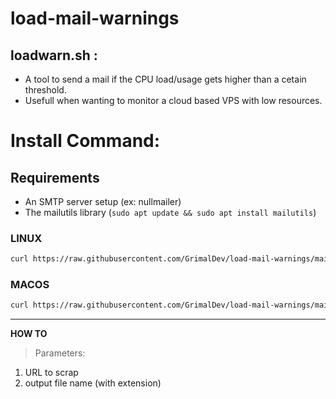 # load-mail-warnings

## loadwarn.sh :

- A tool to send a mail if the CPU load/usage gets higher than a cetain threshold.
- Usefull when wanting to monitor a cloud based VPS with low resources.
  
# Install Command:

## Requirements
- An SMTP server setup (ex: nullmailer)
- The mailutils library (```sudo apt update && sudo apt install mailutils```)

### LINUX
```sh
curl https://raw.githubusercontent.com/GrimalDev/load-mail-warnings/main/loadwarn.sh -o loadwarn.sh ; sudo cp loadwarn.sh /bin/loadwarn ; sudo rm loadwarn.sh ; sudo chmod +x /bin/loadwarn
```
### MACOS
```sh
curl https://raw.githubusercontent.com/GrimalDev/load-mail-warnings/main/loadwarn.sh -o loadwarn.sh ; sudo cp loadwarn.sh /opt/homebrew/bin/loadwarn ; sudo rm loadwarn.sh ; sudo chmod +x /opt/homebrew/bin/loadwarn
```
---
**HOW TO**
> Parameters:
  1. URL to scrap
  2. output file name (with extension)
